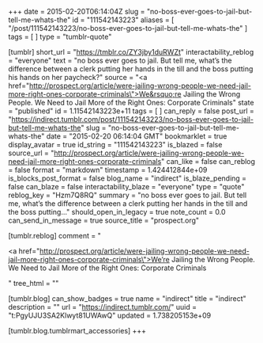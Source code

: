 +++
date = 2015-02-20T06:14:04Z
slug = "no-boss-ever-goes-to-jail-but-tell-me-whats-the"
id = "111542143223"
aliases = [ "/post/111542143223/no-boss-ever-goes-to-jail-but-tell-me-whats-the" ]
tags = [ ]
type = "tumblr-quote"

[tumblr]
short_url = "https://tmblr.co/ZY3jby1duRWZt"
interactability_reblog = "everyone"
text = "no boss ever goes to jail. But tell me, what&rsquo;s the difference between a clerk putting her hands in the till and the boss putting his hands on her paycheck?"
source = "<a href=\"http://prospect.org/article/were-jailing-wrong-people-we-need-jail-more-right-ones-corporate-criminals\">We&rsquo;re Jailing the Wrong People. We Need to Jail More of the Right Ones: Corporate Criminals</a>"
state = "published"
id = 1.11542143223e+11
tags = [ ]
can_reply = false
post_url = "https://indirect.tumblr.com/post/111542143223/no-boss-ever-goes-to-jail-but-tell-me-whats-the"
slug = "no-boss-ever-goes-to-jail-but-tell-me-whats-the"
date = "2015-02-20 06:14:04 GMT"
bookmarklet = true
display_avatar = true
id_string = "111542143223"
is_blazed = false
source_url = "http://prospect.org/article/were-jailing-wrong-people-we-need-jail-more-right-ones-corporate-criminals"
can_like = false
can_reblog = false
format = "markdown"
timestamp = 1.424412844e+09
is_blocks_post_format = false
blog_name = "indirect"
is_blaze_pending = false
can_blaze = false
interactability_blaze = "everyone"
type = "quote"
reblog_key = "Hzm7Q8RQ"
summary = "no boss ever goes to jail. But tell me, what’s the difference between a clerk putting her hands in the till and the boss putting..."
should_open_in_legacy = true
note_count = 0.0
can_send_in_message = true
source_title = "prospect.org"

[tumblr.reblog]
comment = "<p><a href=\"http://prospect.org/article/were-jailing-wrong-people-we-need-jail-more-right-ones-corporate-criminals\">We’re Jailing the Wrong People. We Need to Jail More of the Right Ones: Corporate Criminals</a></p>"
tree_html = ""

[tumblr.blog]
can_show_badges = true
name = "indirect"
title = "indirect"
description = ""
url = "https://indirect.tumblr.com/"
uuid = "t:PgyUJU3SA2Klwyt81UWAwQ"
updated = 1.738205153e+09

[tumblr.blog.tumblrmart_accessories]
+++
